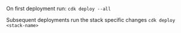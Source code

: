 On first deployment run:
`cdk deploy --all` 

Subsequent deployments run the stack specific changes
`cdk deploy <stack-name>`